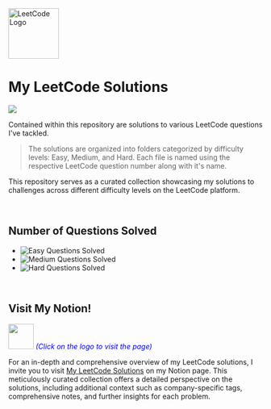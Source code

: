 <img src="https://upload.wikimedia.org/wikipedia/commons/1/19/LeetCode_logo_black.png" alt="LeetCode Logo" width="100" height="100">

# My LeetCode Solutions
![](https://komarev.com/ghpvc/?username=harshilshrma&label=Visitor's+Count&color=f89f1b)

Contained within this repository are solutions to various LeetCode questions I've tackled. 
> The solutions are organized into folders categorized by difficulty levels: Easy, Medium, and Hard. Each file is named using the respective LeetCode question number along with it's name.

This repository serves as a curated collection showcasing my solutions to challenges across different difficulty levels on the LeetCode platform.

<br>

## Number of Questions Solved
- ![Easy Questions Solved](https://img.shields.io/badge/Easy-28-green)
- ![Medium Questions Solved](https://img.shields.io/badge/Medium-19-orange)
- ![Hard Questions Solved](https://img.shields.io/badge/Hard-2-red)

<br>

## Visit My Notion!

[<img src="https://upload.wikimedia.org/wikipedia/commons/4/45/Notion_app_logo.png" width="50" height="50">](https://harshilsharma.notion.site/My-LeetCode-Solutions-0b57592c79be446ebb6cf64a2cf1e481?pvs=4) <span style="color:blue">_(Click on the logo to visit the page)_</span>


For an in-depth and comprehensive overview of my LeetCode solutions, I invite you to visit [My LeetCode Solutions](https://harshilsharma.notion.site/My-LeetCode-Solutions-0b57592c79be446ebb6cf64a2cf1e481?pvs=4) on my Notion page. This meticulously curated collection offers a detailed perspective on the solutions, including additional context such as company-specific tags, comprehensive notes, and further insights for each problem.




